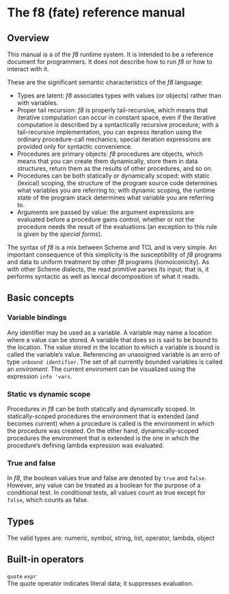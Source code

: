  # The f8 (fate) reference manual<br>
 ## Overview
 This manual is a of the *f8* runtime system. It is intended to be a reference document for programmers. It does not describe how to run *f8* or how to interact with it.
 
 These are the significant semantic characteristics of the *f8* language:
 - Types are latent: *f8* associates types with values (or objects) rather than with variables.
 - Proper tail recursion: *f8* is properly tail-recursive, which means that iterative computation can occur in constant space, even if the iterative computation is described by a syntactically recursive procedure; with a tail-recursive implementation, you can express iteration using the ordinary procedure-call mechanics; special iteration expressions are provided only for syntactic convenience.
 - Procedures are primary objects: *f8* procedures are objects, which means that you can create them dynamically, store them in data structures, return them as the results of other procedures, and so on.
 - Procedures can be both statically or dynamically scoped: with static (lexical) scoping, the structure of the program source code determines what variables you are referring to; with dynamic scoping, the runtime state of the program stack determines what variable you are referring to. 
 - Arguments are passed by value: the argument expressions are evaluated before a procedure gains control, whether or not the procedure needs the result of the evaluations (an exception to this rule is given by the *special forms*).<br>
 
 The syntax of *f8* is a mix between Scheme and TCL and is very simple. An important consequence of this simplicity is the susceptibility of *f8* programs and data to uniform treatment by other *f8* programs (homoiconicity). As with other Scheme dialects, the read primitive parses its input; that is, it performs syntactic as well as lexical decomposition of what it reads.<br>
 
 ## Basic concepts
 ### Variable bindings
 Any identifier may be used as a variable. A variable may name a location where a value can be stored. 
 A variable that does so is said to be bound to the location. The value stored in the location to which a variable is bound is called the variable’s value.
 Referencing an unassigned variable is an erro of type `unbound identifier`. The set of all currently bounded variables is called an *enviroment*. 
 The current enviroment can be visualized using the expression `info 'vars`.
 
 ### Static vs dynamic scope
 Procedures in *f8* can be both statically and dynamically scoped. In statically-scoped procedures the environment that is extended (and becomes current) 
 when a procedure is called is the environment in which the procedure was created. On the other hand, dynamically-scoped procedures the environment 
 that is extended is the one in which the procedure’s defining lambda expression was evaluated.

 ### True and false
 In *f8*, the boolean values true and false are denoted by `true` and `false`. However, any value can be treated as a boolean for the purpose of a conditional test. In conditional tests, all values count as true except for `false`, which counts as false.
 ## Types
 The valid types are: numeric, symbol, string, list, operator, lambda, object
 ## Built-in operators
 `quote` *`expr`* <br>
 The quote operator indicates literal data; it suppresses evaluation.
